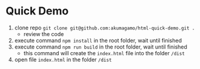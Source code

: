 # Quick Demo

1) clone repo `git clone git@github.com:akumagamo/html-quick-demo.git .`
    * review the code
1) execute command `npm install` in the root folder, wait until finished
1) execute command `npm run build` in the root folder, wait until finished
   * this command will create the `index.html` file into the folder `/dist`
3) open file `index.html` in the folder `/dist`

